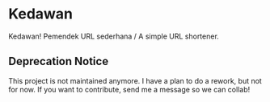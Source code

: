 # Kedawan

Kedawan! Pemendek URL sederhana / A simple URL shortener.

## Deprecation Notice

This project is not maintained anymore. I have a plan to do a rework, but not for now. If you want to contribute, send me a message so we can collab!
